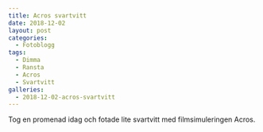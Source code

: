 ```yaml
---
title: Acros svartvitt
date: 2018-12-02
layout: post
categories:
  - Fotoblogg
tags:
  - Dimma
  - Ransta
  - Acros
  - Svartvitt
galleries:
  - 2018-12-02-acros-svartvitt
---
```


Tog en promenad idag och fotade lite svartvitt med filmsimuleringen Acros.
